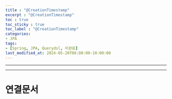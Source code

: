 ```yaml
---
title : "@CreationTimestamp"
excerpt : "@CreationTimestamp"
toc : true
toc_sticky : true
toc_label : "@CreationTimestamp"
categories:
- JPA
tags:
- [Spring, JPA, Querydsl, 미완료]
last_modified_at: 2024-05-20T08:00:00-10:00:00
---
```

  
---
  
---
  
# 연결문서
